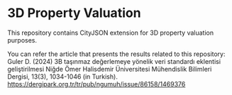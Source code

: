 # 3D Property Valuation
This repository contains CityJSON extension for 3D property valuation purposes.

You can refer the article that presents the results related to this repository:<br/>
Guler D. (2024) 3B taşınmaz değerlemeye yönelik veri standardı eklentisi geliştirilmesi Niğde Ömer Halisdemir Üniversitesi Mühendislik Bilimleri Dergisi, 13(3), 1034-1046 (in Turkish). https://dergipark.org.tr/tr/pub/ngumuh/issue/86158/1469376
